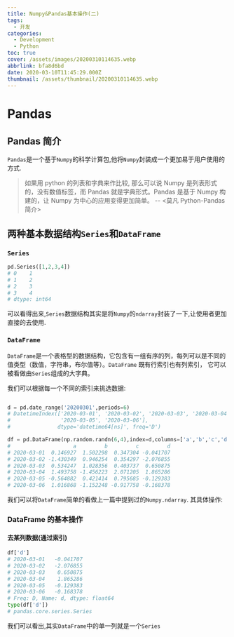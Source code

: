 ```yaml
---
title: Numpy&Pandas基本操作(二)
tags:
  - 开发
categories:
  - Development
  - Python
toc: true
cover: /assets/images/20200310114635.webp
abbrlink: bfa8d6bd
date: 2020-03-10T11:45:29.000Z
thumbnail: /assets/thumbnail/20200310114635.webp
---
```


# Pandas

## Pandas 简介

`Pandas`是一个基于`Numpy`的科学计算包,他将`Numpy`封装成一个更加易于用户使用的方式.

> 如果用 python 的列表和字典来作比较, 那么可以说 Numpy 是列表形式的，没有数值标签，而 Pandas 就是字典形式。Pandas 是基于
> Numpy 构建的，让 Numpy 为中心的应用变得更加简单。 -- <莫凡 Python-Pandas 简介>

<!-- more -->

## 两种基本数据结构`Series`和`DataFrame`

### `Series`

```python
pd.Series([1,2,3,4])
# 0    1
# 1    2
# 2    3
# 3    4
# dtype: int64
```

可以看得出来,`Series`数据结构其实是将`Numpy`的`ndarray`封装了一下,让使用者更加直接的去使用.

### `DataFrame`

`DataFrame`是一个表格型的数据结构，它包含有一组有序的列，每列可以是不同的值类型（数值，字符串，布尔值等）。`DataFrame`
既有行索引也有列索引， 它可以被看做由`Series`组成的大字典。

我们可以根据每一个不同的索引来挑选数据:

```python

d = pd.date_range('20200301',periods=6)
# DatetimeIndex(['2020-03-01', '2020-03-02', '2020-03-03', '2020-03-04',
#                '2020-03-05', '2020-03-06'],
#               dtype='datetime64[ns]', freq='D')

df = pd.DataFrame(np.random.randn(6,4),index=d,columns=['a','b','c','d'])
#                    a         b         c         d
# 2020-03-01  0.146927  1.502298  0.347304 -0.041707
# 2020-03-02 -1.430349  0.946254  0.354297 -2.076855
# 2020-03-03  0.534247  1.028356  0.403737  0.650875
# 2020-03-04  1.493758 -1.456223  2.071205  1.865286
# 2020-03-05 -0.564882  0.421414  0.795685 -0.129383
# 2020-03-06  1.016868 -1.152248 -0.917758 -0.168378
```

我们可以将`DataFrame`简单的看做上一篇中提到过的`Numpy.ndarray`. 其具体操作:

### DataFrame 的基本操作

#### 去某列数据(通过索引)

```python
df['d']
# 2020-03-01   -0.041707
# 2020-03-02   -2.076855
# 2020-03-03    0.650875
# 2020-03-04    1.865286
# 2020-03-05   -0.129383
# 2020-03-06   -0.168378
# Freq: D, Name: d, dtype: float64
type(df['d'])
# pandas.core.series.Series
```

我们可以看出,其实`DataFrame`中的单一列就是一个`Series`
